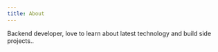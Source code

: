 ```yaml
---
title: About
---
```


Backend developer, love to learn about latest technology and build side projects..